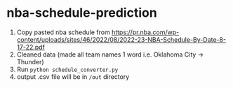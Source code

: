 # nba-schedule-prediction

1. Copy pasted nba schedule from https://pr.nba.com/wp-content/uploads/sites/46/2022/08/2022-23-NBA-Schedule-By-Date-8-17-22.pdf
2. Cleaned data (made all team names 1 word i.e. Oklahoma City -> Thunder)
3. Run `python schedule_converter.py`
4. output .csv file will be in `/out` directory
